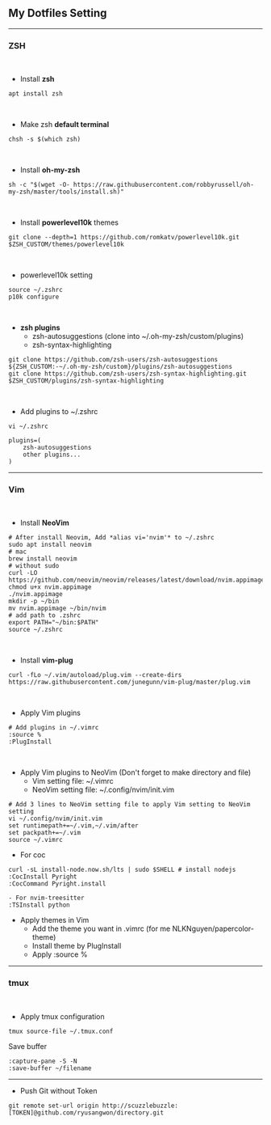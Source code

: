 ## My Dotfiles Setting

----
### ZSH
<br>

- Install **zsh**
```
apt install zsh
```

<br>

- Make zsh **default terminal**
```
chsh -s $(which zsh)
```

<br>

- Install **oh-my-zsh**
```
sh -c "$(wget -O- https://raw.githubusercontent.com/robbyrussell/oh-my-zsh/master/tools/install.sh)"
```

<br>

- Install **powerlevel10k** themes
```
git clone --depth=1 https://github.com/romkatv/powerlevel10k.git $ZSH_CUSTOM/themes/powerlevel10k
```

<br>

- powerlevel10k setting
```
source ~/.zshrc
p10k configure
```

<br>

- **zsh plugins**
    - zsh-autosuggestions (clone into ~/.oh-my-zsh/custom/plugins)
    - zsh-syntax-highlighting
```
git clone https://github.com/zsh-users/zsh-autosuggestions ${ZSH_CUSTOM:-~/.oh-my-zsh/custom}/plugins/zsh-autosuggestions 
git clone https://github.com/zsh-users/zsh-syntax-highlighting.git $ZSH_CUSTOM/plugins/zsh-syntax-highlighting
```

<br>

- Add plugins to ~/.zshrc

```
vi ~/.zshrc

plugins=( 
    zsh-autosuggestions
    other plugins...
)
```
----

### Vim

<br>

- Install **NeoVim**

```
# After install Neovim, Add *alias vi='nvim'* to ~/.zshrc
sudo apt install neovim
# mac
brew install neovim
# without sudo
curl -LO https://github.com/neovim/neovim/releases/latest/download/nvim.appimage
chmod u+x nvim.appimage
./nvim.appimage
mkdir -p ~/bin
mv nvim.appimage ~/bin/nvim
# add path to .zshrc
export PATH="~/bin:$PATH"
source ~/.zshrc
```

<br>

- Install **vim-plug**

```
curl -fLo ~/.vim/autoload/plug.vim --create-dirs https://raw.githubusercontent.com/junegunn/vim-plug/master/plug.vim
```

<br>

- Apply Vim plugins
```
# Add plugins in ~/.vimrc
:source %
:PlugInstall
```

<br>

- Apply Vim plugins to NeoVim (Don't forget to make directory and file)
    - Vim setting file: ~/.vimrc
    - NeoVim setting file: ~/.config/nvim/init.vim

```
# Add 3 lines to NeoVim setting file to apply Vim setting to NeoVim setting
vi ~/.config/nvim/init.vim
set runtimepath+=~/.vim,~/.vim/after
set packpath+=~/.vim
source ~/.vimrc
```

- For coc
```
curl -sL install-node.now.sh/lts | sudo $SHELL # install nodejs
:CocInstall Pyright
:CocCommand Pyright.install

- For nvim-treesitter
:TSInstall python

```

<be>

- Apply themes in Vim
    - Add the theme you want in .vimrc (for me NLKNguyen/papercolor-theme)
    - Install theme by PlugInstall
    - Apply :source %


----

### tmux

<br>

- Apply tmux configuration

```
tmux source-file ~/.tmux.conf
```

Save buffer
```
:capture-pane -S -N
:save-buffer ~/filename
```
----

- Push Git without Token

```
git remote set-url origin http://scuzzlebuzzle:[TOKEN]@github.com/ryusangwon/directory.git
```
